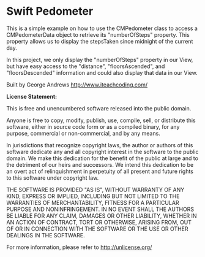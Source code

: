 # Swift Pedometer 
This is a simple example on how to use the CMPedometer class to access a CMPedometerData object to retrieve its "numberOfSteps" property. This property allows us to display the stepsTaken since midnight of the current day. 

In this project, we only display the "numberOfSteps" property in our View, but have easy access to the "distance", "floorsAscended", and "floorsDescended" information and could also display that data in our View. 

Built by George Andrews <http://www.iteachcoding.com/>

**License Statement:**

This is free and unencumbered software released into the public domain.

Anyone is free to copy, modify, publish, use, compile, sell, or
distribute this software, either in source code form or as a compiled
binary, for any purpose, commercial or non-commercial, and by any
means.

In jurisdictions that recognize copyright laws, the author or authors
of this software dedicate any and all copyright interest in the
software to the public domain. We make this dedication for the benefit
of the public at large and to the detriment of our heirs and
successors. We intend this dedication to be an overt act of
relinquishment in perpetuity of all present and future rights to this
software under copyright law.

THE SOFTWARE IS PROVIDED "AS IS", WITHOUT WARRANTY OF ANY KIND,
EXPRESS OR IMPLIED, INCLUDING BUT NOT LIMITED TO THE WARRANTIES OF
MERCHANTABILITY, FITNESS FOR A PARTICULAR PURPOSE AND NONINFRINGEMENT.
IN NO EVENT SHALL THE AUTHORS BE LIABLE FOR ANY CLAIM, DAMAGES OR
OTHER LIABILITY, WHETHER IN AN ACTION OF CONTRACT, TORT OR OTHERWISE,
ARISING FROM, OUT OF OR IN CONNECTION WITH THE SOFTWARE OR THE USE OR
OTHER DEALINGS IN THE SOFTWARE.

For more information, please refer to <http://unlicense.org/>
